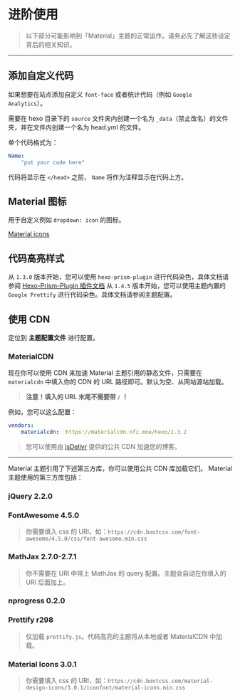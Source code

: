 # 进阶使用

> 以下部分可能影响到「Material」主题的正常运作，请务必先了解这些设定背后的相关知识。

-----

## 添加自定义代码

如果想要在站点添加自定义 `font-face` 或者统计代码（例如 `Google Analytics`）。

需要在 hexo 目录下的 `source` 文件夹内创建一个名为 `_data`（禁止改名）的文件夹，并在文件内创建一个名为 head.yml 的文件。

单个代码格式为：

```yml
Name:
	"put your code here"
```

代码将显示在 `</head>` 之前，
`Name` 将作为注释显示在代码上方。

## Material 图标

用于自定义例如 `dropdown: icon` 的图标。

[Material icons](https://material.io/icons/)

## 代码高亮样式

从 `1.3.0` 版本开始，您可以使用 `hexo-prism-plugin` 进行代码染色，具体文档请参阅 [Hexo-Prism-Plugin 插件文档](https://github.com/ele828/hexo-prism-plugin)
从 `1.4.5` 版本开始，您可以使用主题内置的 `Google Prettify` 进行代码染色。具体文档请参阅主题配置。

## 使用 CDN

定位到 **主题配置文件** 进行配置。

### MaterialCDN

现在你可以使用 CDN 来加速 Material 主题引用的静态文件，只需要在 `materialcdn` 中填入你的 CDN 的 URL 路径即可。默认为空、从网站源站加载。

> **注意！填入的 URL 末尾不需要带 `/` ！**

例如，您可以这么配置：

```yaml
vendors:
    materialcdn:  https://materialcdn.nfz.moe/hexo/1.3.2
```

> 您可以使用由 [jsDelivr](https://www.jsdelivr.com) 提供的公共 CDN 加速您的博客。

------

Material 主题引用了下述第三方库，你可以使用公共 CDN 库加载它们。
Material 主题使用的第三方库包括：

###  jQuery 2.2.0
### FontAwesome 4.5.0

> 你需要填入 css 的 URI，如：`https://cdn.bootcss.com/font-awesome/4.5.0/css/font-awesome.min.css`

### MathJax 2.7.0-2.7.1

> 你不需要在 URI 中带上 MathJax 的 query 配置。主题会自动在你填入的 URI 后面加上。

### nprogress 0.2.0
### Prettify r298

> 仅加载 `prettify.js`。代码高亮的主题将从本地或者 MaterialCDN 中加载。

### Material Icons 3.0.1

> 你需要填入 css 的 URI，如：`https://cdn.bootcss.com/material-design-icons/3.0.1/iconfont/material-icons.min.css`
